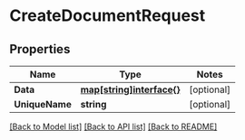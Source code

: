 # CreateDocumentRequest

## Properties
Name | Type | Notes
------------ | ------------- | -------------
**Data** | [**map[string]interface{}**](.md) | [optional] 
**UniqueName** | **string** | [optional] 

[[Back to Model list]](../README.md#documentation-for-models) [[Back to API list]](../README.md#documentation-for-api-endpoints) [[Back to README]](../README.md)


